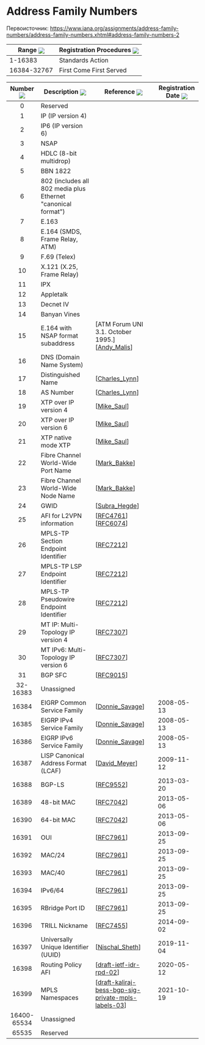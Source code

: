 # Address Family Numbers

Первоисточник:
https://www.iana.org/assignments/address-family-numbers/address-family-numbers.xhtml#address-family-numbers-2

<table class="sortable" id="table-address-family-numbers-2-range">
        <thead>
          <tr style="cursor: pointer;">
            <th>Range <img style="vertical-align:middle" src="../_support/sort_none.gif"></th>
            <th>Registration Procedures <img style="vertical-align:middle" src="../_support/sort_none.gif"></th>
          </tr>
        </thead>
        <tbody>
          <tr>
            <td>1-16383</td>
            <td>Standards Action</td>
          </tr>
          <tr>
            <td>16384-32767</td>
            <td>First Come First Served</td>
          </tr>
        </tbody>
      </table>

<table id="table-address-family-numbers-2" class="sortable">
        <thead>
          <tr style="cursor: pointer;">
            <th>Number <img style="vertical-align:middle" src="../_support/sort_none.gif"></th>
            <th>Description <img style="vertical-align:middle" src="../_support/sort_none.gif"></th>
            <th>Reference <img style="vertical-align:middle" src="../_support/sort_none.gif"></th>
            <th>Registration Date <img style="vertical-align:middle" src="../_support/sort_none.gif"></th>
          </tr>
        </thead>
        <tbody>
          <tr>
            <td align="center">0</td>
            <td>Reserved</td>
            <td></td>
            <td></td>
          </tr>
          <tr>
            <td align="center">1</td>
            <td>IP (IP version 4)</td>
            <td></td>
            <td></td>
          </tr>
          <tr>
            <td align="center">2</td>
            <td>IP6 (IP version 6)</td>
            <td></td>
            <td></td>
          </tr>
          <tr>
            <td align="center">3</td>
            <td>NSAP</td>
            <td></td>
            <td></td>
          </tr>
          <tr>
            <td align="center">4</td>
            <td>HDLC (8-bit multidrop)</td>
            <td></td>
            <td></td>
          </tr>
          <tr>
            <td align="center">5</td>
            <td>BBN 1822</td>
            <td></td>
            <td></td>
          </tr>
          <tr>
            <td align="center">6</td>
            <td>802 (includes all 802 media plus Ethernet "canonical format")</td>
            <td></td>
            <td></td>
          </tr>
          <tr>
            <td align="center">7</td>
            <td>E.163</td>
            <td></td>
            <td></td>
          </tr>
          <tr>
            <td align="center">8</td>
            <td>E.164 (SMDS, Frame Relay, ATM)</td>
            <td></td>
            <td></td>
          </tr>
          <tr>
            <td align="center">9</td>
            <td>F.69 (Telex)</td>
            <td></td>
            <td></td>
          </tr>
          <tr>
            <td align="center">10</td>
            <td>X.121 (X.25, Frame Relay)</td>
            <td></td>
            <td></td>
          </tr>
          <tr>
            <td align="center">11</td>
            <td>IPX</td>
            <td></td>
            <td></td>
          </tr>
          <tr>
            <td align="center">12</td>
            <td>Appletalk</td>
            <td></td>
            <td></td>
          </tr>
          <tr>
            <td align="center">13</td>
            <td>Decnet IV</td>
            <td></td>
            <td></td>
          </tr>
          <tr>
            <td align="center">14</td>
            <td>Banyan Vines</td>
            <td></td>
            <td></td>
          </tr>
          <tr>
            <td align="center">15</td>
            <td>E.164 with NSAP format subaddress</td>
            <td>[ATM Forum UNI 3.1. October 1995.][<a href="#Andy_Malis">Andy_Malis</a>]</td>
            <td></td>
          </tr>
          <tr>
            <td align="center">16</td>
            <td>DNS (Domain Name System)</td>
            <td></td>
            <td></td>
          </tr>
          <tr>
            <td align="center">17</td>
            <td>Distinguished Name</td>
            <td>[<a href="#Charles_Lynn">Charles_Lynn</a>]</td>
            <td></td>
          </tr>
          <tr>
            <td align="center">18</td>
            <td>AS Number</td>
            <td>[<a href="#Charles_Lynn">Charles_Lynn</a>]</td>
            <td></td>
          </tr>
          <tr>
            <td align="center">19</td>
            <td>XTP over IP version 4</td>
            <td>[<a href="#Mike_Saul">Mike_Saul</a>]</td>
            <td></td>
          </tr>
          <tr>
            <td align="center">20</td>
            <td>XTP over IP version 6</td>
            <td>[<a href="#Mike_Saul">Mike_Saul</a>]</td>
            <td></td>
          </tr>
          <tr>
            <td align="center">21</td>
            <td>XTP native mode XTP</td>
            <td>[<a href="#Mike_Saul">Mike_Saul</a>]</td>
            <td></td>
          </tr>
          <tr>
            <td align="center">22</td>
            <td>Fibre Channel World-Wide Port Name</td>
            <td>[<a href="#Mark_Bakke">Mark_Bakke</a>]</td>
            <td></td>
          </tr>
          <tr>
            <td align="center">23</td>
            <td>Fibre Channel World-Wide Node Name</td>
            <td>[<a href="#Mark_Bakke">Mark_Bakke</a>]</td>
            <td></td>
          </tr>
          <tr>
            <td align="center">24</td>
            <td>GWID</td>
            <td>[<a href="#Subra_Hegde">Subra_Hegde</a>]</td>
            <td></td>
          </tr>
          <tr>
            <td align="center">25</td>
            <td>AFI for L2VPN information</td>
            <td>[<a href="https://www.iana.org/go/rfc4761">RFC4761</a>][<a href="https://www.iana.org/go/rfc6074">RFC6074</a>]</td>
            <td></td>
          </tr>
          <tr>
            <td align="center">26</td>
            <td>MPLS-TP Section Endpoint Identifier</td>
            <td>[<a href="https://www.iana.org/go/rfc7212">RFC7212</a>]</td>
            <td></td>
          </tr>
          <tr>
            <td align="center">27</td>
            <td>MPLS-TP LSP Endpoint Identifier</td>
            <td>[<a href="https://www.iana.org/go/rfc7212">RFC7212</a>]</td>
            <td></td>
          </tr>
          <tr>
            <td align="center">28</td>
            <td>MPLS-TP Pseudowire Endpoint Identifier</td>
            <td>[<a href="https://www.iana.org/go/rfc7212">RFC7212</a>]</td>
            <td></td>
          </tr>
          <tr>
            <td align="center">29</td>
            <td>MT IP: Multi-Topology IP version 4</td>
            <td>[<a href="https://www.iana.org/go/rfc7307">RFC7307</a>]</td>
            <td></td>
          </tr>
          <tr>
            <td align="center">30</td>
            <td>MT IPv6: Multi-Topology IP version 6</td>
            <td>[<a href="https://www.iana.org/go/rfc7307">RFC7307</a>]</td>
            <td></td>
          </tr>
          <tr>
            <td align="center">31</td>
            <td>BGP SFC</td>
            <td>[<a href="https://www.iana.org/go/rfc9015">RFC9015</a>]</td>
            <td></td>
          </tr>
          <tr>
            <td align="center">32-16383</td>
            <td>Unassigned</td>
            <td></td>
            <td></td>
          </tr>
          <tr>
            <td align="center">16384</td>
            <td>EIGRP Common Service Family</td>
            <td>[<a href="#Donnie_Savage">Donnie_Savage</a>]</td>
            <td>2008-05-13</td>
          </tr>
          <tr>
            <td align="center">16385</td>
            <td>EIGRP IPv4 Service Family</td>
            <td>[<a href="#Donnie_Savage">Donnie_Savage</a>]</td>
            <td>2008-05-13</td>
          </tr>
          <tr>
            <td align="center">16386</td>
            <td>EIGRP IPv6 Service Family</td>
            <td>[<a href="#Donnie_Savage">Donnie_Savage</a>]</td>
            <td>2008-05-13</td>
          </tr>
          <tr>
            <td align="center">16387</td>
            <td>LISP Canonical Address Format (LCAF)</td>
            <td>[<a href="#David_Meyer">David_Meyer</a>]</td>
            <td>2009-11-12</td>
          </tr>
          <tr>
            <td align="center">16388</td>
            <td>BGP-LS</td>
            <td>[<a href="https://www.iana.org/go/rfc9552">RFC9552</a>]</td>
            <td>2013-03-20</td>
          </tr>
          <tr>
            <td align="center">16389</td>
            <td>48-bit MAC</td>
            <td>[<a href="https://www.iana.org/go/rfc7042">RFC7042</a>]</td>
            <td>2013-05-06</td>
          </tr>
          <tr>
            <td align="center">16390</td>
            <td>64-bit MAC</td>
            <td>[<a href="https://www.iana.org/go/rfc7042">RFC7042</a>]</td>
            <td>2013-05-06</td>
          </tr>
          <tr>
            <td align="center">16391</td>
            <td>OUI</td>
            <td>[<a href="https://www.iana.org/go/rfc7961">RFC7961</a>]</td>
            <td>2013-09-25</td>
          </tr>
          <tr>
            <td align="center">16392</td>
            <td>MAC/24</td>
            <td>[<a href="https://www.iana.org/go/rfc7961">RFC7961</a>]</td>
            <td>2013-09-25</td>
          </tr>
          <tr>
            <td align="center">16393</td>
            <td>MAC/40</td>
            <td>[<a href="https://www.iana.org/go/rfc7961">RFC7961</a>]</td>
            <td>2013-09-25</td>
          </tr>
          <tr>
            <td align="center">16394</td>
            <td>IPv6/64</td>
            <td>[<a href="https://www.iana.org/go/rfc7961">RFC7961</a>]</td>
            <td>2013-09-25</td>
          </tr>
          <tr>
            <td align="center">16395</td>
            <td>RBridge Port ID</td>
            <td>[<a href="https://www.iana.org/go/rfc7961">RFC7961</a>]</td>
            <td>2013-09-25</td>
          </tr>
          <tr>
            <td align="center">16396</td>
            <td>TRILL Nickname</td>
            <td>[<a href="https://www.iana.org/go/rfc7455">RFC7455</a>]</td>
            <td>2014-09-02</td>
          </tr>
          <tr>
            <td align="center">16397</td>
            <td>Universally Unique Identifier (UUID)</td>
            <td>[<a href="#Nischal_Sheth">Nischal_Sheth</a>]</td>
            <td>2019-11-04</td>
          </tr>
          <tr>
            <td align="center">16398</td>
            <td>Routing Policy AFI</td>
            <td>[<a href="https://www.iana.org/go/draft-ietf-idr-rpd-02">draft-ietf-idr-rpd-02</a>]</td>
            <td>2020-05-12</td>
          </tr>
          <tr>
            <td align="center">16399</td>
            <td>MPLS Namespaces</td>
            <td>[<a href="https://www.iana.org/go/draft-kaliraj-bess-bgp-sig-private-mpls-labels-03">draft-kaliraj-bess-bgp-sig-private-mpls-labels-03</a>]</td>
            <td>2021-10-19</td>
          </tr>
          <tr>
            <td align="center">16400-65534</td>
            <td>Unassigned</td>
            <td></td>
            <td></td>
          </tr>
          <tr>
            <td align="center">65535</td>
            <td>Reserved</td>
            <td></td>
            <td></td>
          </tr>
        </tbody>
      </table>